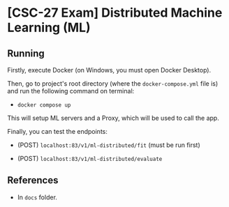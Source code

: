 # [CSC-27 Exam] Distributed Machine Learning (ML)

## Running

Firstly, execute Docker (on Windows, you must open Docker Desktop).

Then, go to project's root directory (where the `docker-compose.yml` file is) and run the following command on terminal:

- `docker compose up`

This will setup ML servers and a Proxy, which will be used to call the app.

Finally, you can test the endpoints:

- (POST) `localhost:83/v1/ml-distributed/fit` (must be run first)

- (POST) `localhost:83/v1/ml-distributed/evaluate`

## References

- In `docs` folder.
